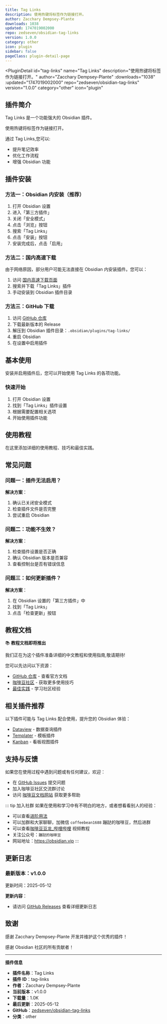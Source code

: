```yaml
---
title: Tag Links
description: 使用热键将标签作为链接打开。
author: Zacchary Dempsey-Plante
downloads: 1038
updated: 1747019002000
repo: zedseven/obsidian-tag-links
version: 1.0.0
category: other
icon: plugin
sidebar: false
pageClass: plugin-detail-page
---
```


<PluginDetail
  id="tag-links"
  name="Tag Links"
  description="使用热键将标签作为链接打开。"
  author="Zacchary Dempsey-Plante"
  :downloads="1038"
  :updated="1747019002000"
  repo="zedseven/obsidian-tag-links"
  version="1.0.0"
  category="other"
  icon="plugin"
>

<!-- AUTO_GENERATED_START -->
## 插件简介

Tag Links 是一个功能强大的 Obsidian 插件。

使用热键将标签作为链接打开。

通过 Tag Links,您可以:

- 提升笔记效率
- 优化工作流程
- 增强 Obsidian 功能

<!-- AUTO_GENERATED_END -->

<!-- AUTO_GENERATED_START -->
## 插件安装

### 方法一：Obsidian 内安装（推荐）

1. 打开 Obsidian 设置
2. 进入「第三方插件」
3. 关闭「安全模式」
4. 点击「浏览」按钮
5. 搜索「Tag Links」
6. 点击「安装」按钮
7. 安装完成后，点击「启用」

### 方法二：国内高速下载

由于网络原因，部分用户可能无法直接在 Obsidian 内安装插件。您可以：

1. 访问 [国内高速下载页面](/zh/documentation/obsidian-plugins-download.html)
2. 搜索并下载「Tag Links」插件
3. 手动安装到 Obsidian 插件目录

### 方法三：GitHub 下载

1. 访问 [GitHub 仓库](https://github.com/zedseven/obsidian-tag-links)
2. 下载最新版本的 Release
3. 解压到 Obsidian 插件目录：`.obsidian/plugins/tag-links/`
4. 重启 Obsidian
5. 在设置中启用插件

## 基本使用

安装并启用插件后，您可以开始使用 Tag Links 的各项功能。

### 快速开始

1. 打开 Obsidian 设置
2. 找到「Tag Links」插件设置
3. 根据需要配置相关选项
4. 开始使用插件功能

<!-- AUTO_GENERATED_END -->

<!-- CUSTOM_CONTENT_START:tutorial -->
## 使用教程

在这里添加详细的使用教程、技巧和最佳实践。

<!-- CUSTOM_CONTENT_END:tutorial -->

<!-- SHARED_CONTENT_START -->
## 常见问题

### 问题一：插件无法启用？

**解决方案**：
1. 确认已关闭安全模式
2. 检查插件文件是否完整
3. 尝试重启 Obsidian

### 问题二：功能不生效？

**解决方案**：
1. 检查插件设置是否正确
2. 确认 Obsidian 版本是否兼容
3. 查看控制台是否有错误信息

### 问题三：如何更新插件？

**解决方案**：
1. 在 Obsidian 设置的「第三方插件」中
2. 找到「Tag Links」
3. 点击「检查更新」按钮

## 教程文档

📚 **教程文档即将推出**

我们正在为这个插件准备详细的中文教程和使用指南,敬请期待!

您可以先访问以下资源：
- [GitHub 仓库](https://github.com/zedseven/obsidian-tag-links) - 查看官方文档
- [咖啡豆社区](/zh/bases/) - 获取更多使用技巧
- [最佳实践](/zh/best-practices/) - 学习社区经验

## 相关插件推荐

以下插件可能与 Tag Links 配合使用，提升您的 Obsidian 体验：

- [Dataview](/zh/plugins/dataview.html) - 数据查询插件
- [Templater](/zh/plugins/templater-obsidian.html) - 模板插件
- [Kanban](/zh/plugins/obsidian-kanban.html) - 看板视图插件

## 支持与反馈

如果您在使用过程中遇到问题或有任何建议，欢迎：

- 在 [GitHub Issues](https://github.com/zedseven/obsidian-tag-links/issues) 提交问题
- 加入咖啡豆社区交流群讨论
- 访问 [咖啡豆文档网站](https://obsidian.vip) 获取更多帮助

::: tip 加入社群
如果在使用和学习中有不明白的地方，或者想看看别人的经验：
- 可以查看[进阶用法](/zh/advanced)
- 可以加群和大家聊聊，加微信 `coffeebean1688` 蹦跶的咖啡豆，然后进群
- 可以查看[咖啡豆豆龙_哔哩哔哩](https://space.bilibili.com/618777356) 视频教程
- 关注公众号：`蹦跶的咖啡豆`
- 网站地址：https://obsidian.vip
:::
<!-- SHARED_CONTENT_END -->

<!-- AUTO_GENERATED_START -->
## 更新日志

### 最新版本：v1.0.0

更新时间：2025-05-12

**更新内容**：
- 请访问 [GitHub Releases](https://github.com/zedseven/obsidian-tag-links/releases) 查看详细更新日志

## 致谢

感谢 Zacchary Dempsey-Plante 开发并维护这个优秀的插件！

感谢 Obsidian 社区的所有贡献者！

---

**插件信息**
- **插件名称**：Tag Links
- **插件 ID**：tag-links
- **作者**：Zacchary Dempsey-Plante
- **当前版本**：v1.0.0
- **下载量**：1.0K
- **最后更新**：2025-05-12
- **GitHub**：[zedseven/obsidian-tag-links](https://github.com/zedseven/obsidian-tag-links)
- **分类**：other
<!-- AUTO_GENERATED_END -->

</PluginDetail>


